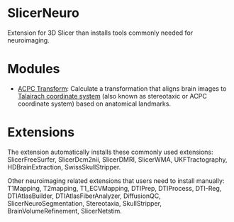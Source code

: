 # SlicerNeuro

Extension for 3D Slicer than installs tools commonly needed for neuroimaging.

# Modules

- [ACPC Transform](Docs/acpctransform.md): Calculate a transformation that aligns brain images to [Talairach coordinate system](https://en.wikipedia.org/wiki/Talairach_coordinates) (also known as stereotaxic or ACPC coordinate system) based on anatomical landmarks.

# Extensions

The extension automatically installs these commonly used extensions: SlicerFreeSurfer, SlicerDcm2nii, SlicerDMRI, SlicerWMA, UKFTractography, HDBrainExtraction, SwissSkullStripper.

Other neuroimaging related extensions that users need to install manually: T1Mapping, T2mapping, T1_ECVMapping, DTIPrep, DTIProcess, DTI-Reg, DTIAtlasBuilder, DTIAtlasFiberAnalyzer, DiffusionQC, SlicerNeuroSegmentation, Stereotaxia, SkullStripper, BrainVolumeRefinement, SlicerNetstim.
